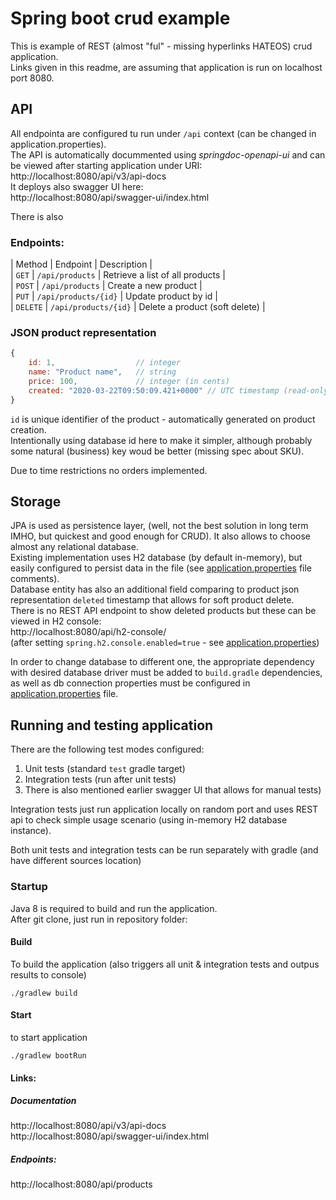 # Spring boot crud example 

This is example of REST (almost "ful" - missing hyperlinks HATEOS) crud application.  
Links given in this readme, are assuming that application is run on localhost port 8080.

## API

All endpointa are configured tu run under `/api` context (can be changed in application.properties).  
The API is automatically docummented using *springdoc-openapi-ui* and can be viewed after starting application under URI:  
http://localhost:8080/api/v3/api-docs  
It deploys also swagger UI here:  
http://localhost:8080/api/swagger-ui/index.html

There is also 

### Endpoints:  


| Method | Endpoint | Description |  
| `GET` | `/api/products` | Retrieve a list of all products |  
| `POST` | `/api/products` | Create a new product |  
| `PUT` | `/api/products/{id}` | Update product by id |  
| `DELETE` | `/api/products/{id}` | Delete a product (soft delete) |  



### JSON product representation
```javascript
{
    id: 1,                  // integer
    name: "Product name",   // string
    price: 100,             // integer (in cents)
    created: "2020-03-22T09:50:09.421+0000" // UTC timestamp (read-only)
}
```
`id` is unique identifier of the product - automatically generated on product creation.  
Intentionally using database id here to make it simpler, although probably some natural (business) key woud be better (missing spec about SKU).  

Due to time restrictions no orders implemented.

## Storage
JPA is used as persistence layer, (well, not the best solution in long term IMHO, but quickest and good enough for CRUD). It also allows to choose almost any relational database.  
Existing implementation uses H2 database (by default in-memory), but easily configured to persist data in the file (see [application.properties](src/main/resources/application.properties) file comments).  
Database entity has also an additional field comparing to product json representation `deleted` timestamp that allows for soft product delete.   
There is no REST API endpoint to show deleted products but these can be viewed in H2 console:  
http://localhost:8080/api/h2-console/  
(after setting `spring.h2.console.enabled=true` - see [application.properties](src/main/resources/application.properties))  

In order to change database to different one, the appropriate dependency with desired database driver must be added to `build.gradle` dependencies, as well as db connection properties must be configured in [application.properties](src/main/resources/application.properties) file.


## Running and testing application

There are the following test modes configured:
1. Unit tests (standard `test` gradle target)
2. Integration tests (run after unit tests)
3. There is also mentioned earlier swagger UI that allows for manual tests)

Integration tests just run application locally on random port and uses REST api to check simple usage scenario (using in-memory H2 database instance).  

Both unit tests and integration tests can be run separately with gradle (and have different sources location)

### Startup
Java 8 is required to build and run the application.  
After git clone, just run in repository folder:  

#### Build
To build the application (also triggers all unit & integration tests and outpus results to console)
```
./gradlew build
```

#### Start
to start application
```
./gradlew bootRun
```

#### Links:  
##### Documentation
http://localhost:8080/api/v3/api-docs  
http://localhost:8080/api/swagger-ui/index.html  
##### Endpoints:
http://localhost:8080/api/products
